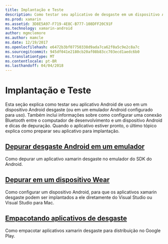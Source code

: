 ```yaml
---
title: Implantação e Teste
description: Como testar seu aplicativo de desgaste em um dispositivo Android (ou emulador) e prepará-lo para implantação.
ms.prod: xamarin
ms.assetid: 3D8E5A97-F719-4E8C-B777-108DFF20C91F
ms.technology: xamarin-android
author: mgmclemore
ms.author: mamcle
ms.date: 12/19/2017
ms.openlocfilehash: e6472b3bf07750338d9ada7ca62f0a5c9e2c8a7c
ms.sourcegitcommit: 945df041e2180cb20af08b83cc703ecd1aedc6b0
ms.translationtype: MT
ms.contentlocale: pt-BR
ms.lasthandoff: 04/04/2018
---
```

# <a name="deployment-and-testing"></a>Implantação e Teste

Esta seção explica como testar seu aplicativo Android de uso em um dispositivo Android desgaste (ou em um emulador Android configurado para uso). Também inclui informações sobre como configurar uma conexão Bluetooth entre o computador de desenvolvimento e um dispositivo Android e dicas de depuração.
Quando o aplicativo estiver pronto, o último tópico explica como preparar seu aplicativo para implantação.

## <a name="debug-android-wear-on-an-emulatorandroidweardeploy-testdebug-on-emulatormd"></a>[Depurar desgaste Android em um emulador](~/android/wear/deploy-test/debug-on-emulator.md)

Como depurar um aplicativo xamarin desgaste no emulador do SDK do Android.

## <a name="debug-on-a-wear-deviceandroidweardeploy-testdebug-on-devicemd"></a>[Depurar em um dispositivo Wear](~/android/wear/deploy-test/debug-on-device.md)

Como configurar um dispositivo Android, para que os aplicativos xamarin desgaste podem ser implantados a ele diretamente do Visual Studio ou Visual Studio para Mac.

##  <a name="packaging-wear-appsandroidweardeploy-testpackagingmd"></a>[Empacotando aplicativos de desgaste](~/android/wear/deploy-test/packaging.md)

Como empacotar aplicativos xamarin desgaste para distribuição no Google Play.

